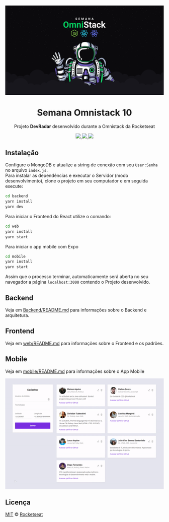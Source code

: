 <img src="./static/omnistack.png" align="center"></img>
<h1 align="center">Semana Omnistack 10</h1>
<p align="center">Projeto <strong>DevRadar</strong> desenvolvido durante a Omnistack da Rocketseat</p>

<p align="center">
  <a aria-label="Versão do Node" href="https://github.com/nodejs/node/blob/master/doc/changelogs/CHANGELOG_V12.md#12.14.1">
    <img src="https://img.shields.io/badge/node.js@lts-12.14.1-informational?logo=Node.JS"></img>
  </a>
  <a aria-label="Versão do React" href="https://github.com/facebook/react/blob/master/CHANGELOG.md#16120-november-14-2019">
    <img src="https://img.shields.io/badge/react-16.12.0-informational?logo=react"></img>
  </a>
  <a aria-label="Dia 5 de 5" href="https://rocketseat.com.br/week-10/aulas#5">
    <img src="https://img.shields.io/badge/Dia-5-green"></img>
  </a>
</p>

## Instalação
Configure o MongoDB e atualize a string de conexão com seu `User:Senha` no arquivo `index.js`.  
Para instalar as dependências e executar o Servidor (modo desenvolvimento), clone o projeto em seu computador e em seguida execute:
```bash
cd backend
yarn install
yarn dev
```
Para iniciar o Frontend do React utilize o comando:
```bash
cd web
yarn install
yarn start
```
Para iniciar o app mobile com Expo
```bash
cd mobile
yarn install
yarn start
```
Assim que o processo terminar, automaticamente será aberta no seu navegador a página `localhost:3000` contendo o Projeto desenvolvido.

## Backend
Veja em [Backend/README.md](./backend) para informações sobre o Backend e arquitetura.

## Frontend
Veja em [web/README.md](./web) para informações sobre o Frontend e os padrões.

## Mobile
Veja em [mobile/README.md](./mobile) para informações sobre o App Mobile

<img align="center" src="./static/frontend.gif"></img>

## Licença

[MIT](./LICENSE) &copy; [Rocketseat](https://rocketseat.com.br/)